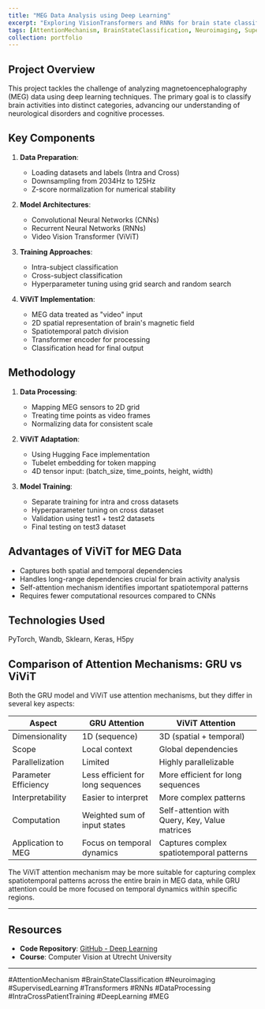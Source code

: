 ```yaml
---
title: "MEG Data Analysis using Deep Learning"
excerpt: "Exploring VisionTransformers and RNNs for brain state classification"
tags: [AttentionMechanism, BrainStateClassification, Neuroimaging, SupervisedLearning, Transformers, RNNs, DataProcessing, IntraCrossPatientTraining, DeepLearning, MEG]
collection: portfolio
---
```


## Project Overview

This project tackles the challenge of analyzing magnetoencephalography (MEG) data using deep learning techniques. The primary goal is to classify brain activities into distinct categories, advancing our understanding of neurological disorders and cognitive processes.

## Key Components

1. **Data Preparation**:
   - Loading datasets and labels (Intra and Cross)
   - Downsampling from 2034Hz to 125Hz
   - Z-score normalization for numerical stability

2. **Model Architectures**:
   - Convolutional Neural Networks (CNNs)
   - Recurrent Neural Networks (RNNs)
   - Video Vision Transformer (ViViT)

3. **Training Approaches**:
   - Intra-subject classification
   - Cross-subject classification
   - Hyperparameter tuning using grid search and random search

4. **ViViT Implementation**:
   - MEG data treated as "video" input
   - 2D spatial representation of brain's magnetic field
   - Spatiotemporal patch division
   - Transformer encoder for processing
   - Classification head for final output

## Methodology

1. **Data Processing**:
   - Mapping MEG sensors to 2D grid
   - Treating time points as video frames
   - Normalizing data for consistent scale

2. **ViViT Adaptation**:
   - Using Hugging Face implementation
   - Tubelet embedding for token mapping
   - 4D tensor input: (batch_size, time_points, height, width)

3. **Model Training**:
   - Separate training for intra and cross datasets
   - Hyperparameter tuning on cross dataset
   - Validation using test1 + test2 datasets
   - Final testing on test3 dataset

## Advantages of ViViT for MEG Data

- Captures both spatial and temporal dependencies
- Handles long-range dependencies crucial for brain activity analysis
- Self-attention mechanism identifies important spatiotemporal patterns
- Requires fewer computational resources compared to CNNs

## Technologies Used

PyTorch, Wandb, Sklearn, Keras, H5py

## Comparison of Attention Mechanisms: GRU vs ViViT

Both the GRU model and ViViT use attention mechanisms, but they differ in several key aspects:

| Aspect | GRU Attention | ViViT Attention |
|--------|---------------|-----------------|
| Dimensionality | 1D (sequence) | 3D (spatial + temporal) |
| Scope | Local context | Global dependencies |
| Parallelization | Limited | Highly parallelizable |
| Parameter Efficiency | Less efficient for long sequences | More efficient for long sequences |
| Interpretability | Easier to interpret | More complex patterns |
| Computation | Weighted sum of input states | Self-attention with Query, Key, Value matrices |
| Application to MEG | Focus on temporal dynamics | Captures complex spatiotemporal patterns |

The ViViT attention mechanism may be more suitable for capturing complex spatiotemporal patterns across the entire brain in MEG data, while GRU attention could be more focused on temporal dynamics within specific regions.

---
## Resources

- **Code Repository**: [GitHub - Deep Learning](https://github.com/RiccardoCampanella/Deep_Learning)
- **Course**: Computer Vision at Utrecht University

---

#AttentionMechanism #BrainStateClassification #Neuroimaging #SupervisedLearning 
#Transformers #RNNs #DataProcessing #IntraCrossPatientTraining #DeepLearning #MEG